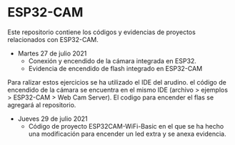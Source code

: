 # ESP32-CAM
Este repositorio contiene los códigos y evidencias de proyectos relacionados con ESP32-CAM.
- Martes 27 de julio 2021
  -  Conexión y encendido de la cámara integrada en ESP32.
  - Evidencia de encendido de flash integrado en ESP32-CAM
    
 Para ralizar estos ejercicios se ha utilizado el IDE del arudino. el código de encendido de la cámara se encuentra en el mismo IDE (archivo > ejemplos > ESP32-CAM > Web Cam Server). El codigo para encender el flas se agregará al repositorio.
- Jueves 29 de julio 2021
  - Código de proyecto ESP32CAM-WiFi-Basic en el que se ha hecho una modificación para encender un led extra y se anexa evidencia.


